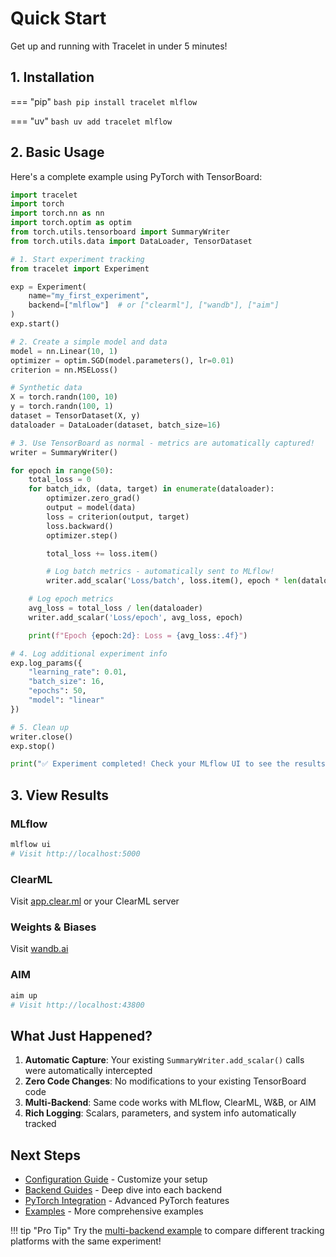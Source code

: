 # Quick Start

Get up and running with Tracelet in under 5 minutes!

## 1. Installation

=== "pip"
`bash
    pip install tracelet mlflow
    `

=== "uv"
`bash
    uv add tracelet mlflow
    `

## 2. Basic Usage

Here's a complete example using PyTorch with TensorBoard:

```python
import tracelet
import torch
import torch.nn as nn
import torch.optim as optim
from torch.utils.tensorboard import SummaryWriter
from torch.utils.data import DataLoader, TensorDataset

# 1. Start experiment tracking
from tracelet import Experiment

exp = Experiment(
    name="my_first_experiment",
    backend=["mlflow"]  # or ["clearml"], ["wandb"], ["aim"]
)
exp.start()

# 2. Create a simple model and data
model = nn.Linear(10, 1)
optimizer = optim.SGD(model.parameters(), lr=0.01)
criterion = nn.MSELoss()

# Synthetic data
X = torch.randn(100, 10)
y = torch.randn(100, 1)
dataset = TensorDataset(X, y)
dataloader = DataLoader(dataset, batch_size=16)

# 3. Use TensorBoard as normal - metrics are automatically captured!
writer = SummaryWriter()

for epoch in range(50):
    total_loss = 0
    for batch_idx, (data, target) in enumerate(dataloader):
        optimizer.zero_grad()
        output = model(data)
        loss = criterion(output, target)
        loss.backward()
        optimizer.step()

        total_loss += loss.item()

        # Log batch metrics - automatically sent to MLflow!
        writer.add_scalar('Loss/batch', loss.item(), epoch * len(dataloader) + batch_idx)

    # Log epoch metrics
    avg_loss = total_loss / len(dataloader)
    writer.add_scalar('Loss/epoch', avg_loss, epoch)

    print(f"Epoch {epoch:2d}: Loss = {avg_loss:.4f}")

# 4. Log additional experiment info
exp.log_params({
    "learning_rate": 0.01,
    "batch_size": 16,
    "epochs": 50,
    "model": "linear"
})

# 5. Clean up
writer.close()
exp.stop()

print("✅ Experiment completed! Check your MLflow UI to see the results.")
```

## 3. View Results

### MLflow

```bash
mlflow ui
# Visit http://localhost:5000
```

### ClearML

Visit [app.clear.ml](https://app.clear.ml) or your ClearML server

### Weights & Biases

Visit [wandb.ai](https://wandb.ai/home)

### AIM

```bash
aim up
# Visit http://localhost:43800
```

## What Just Happened?

1. **Automatic Capture**: Your existing `SummaryWriter.add_scalar()` calls were automatically intercepted
2. **Zero Code Changes**: No modifications to your existing TensorBoard code
3. **Multi-Backend**: Same code works with MLflow, ClearML, W&B, or AIM
4. **Rich Logging**: Scalars, parameters, and system info automatically tracked

## Next Steps

- [Configuration Guide](settings.md) - Customize your setup
- [Backend Guides](backends/index.md) - Deep dive into each backend
- [PyTorch Integration](integrations/pytorch.md) - Advanced PyTorch features
- [Examples](examples/basic.md) - More comprehensive examples

!!! tip "Pro Tip"
Try the [multi-backend example](examples/multi-backend.md) to compare different tracking platforms with the same experiment!
